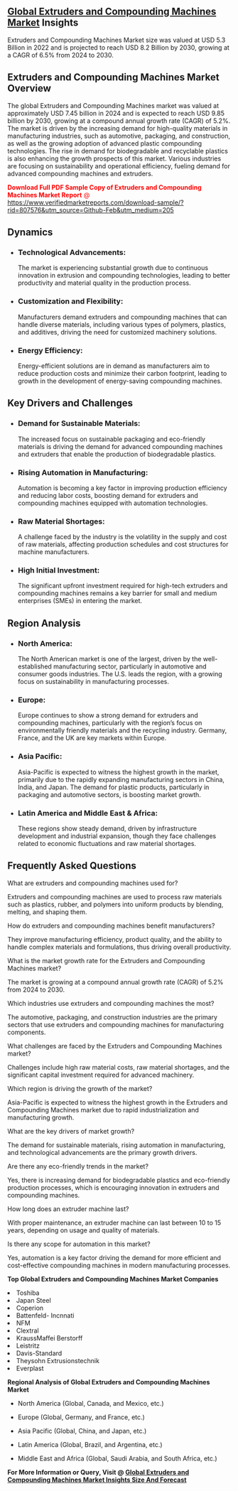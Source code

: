 <h2><a href="https://www.verifiedmarketreports.com/download-sample/?rid=807576&amp;utm_source=Github&amp;utm_medium=205" target="_blank">Global Extruders and Compounding Machines Market</a> Insights</h2><p>Extruders and Compounding Machines Market size was valued at USD 5.3 Billion in 2022 and is projected to reach USD 8.2 Billion by 2030, growing at a CAGR of 6.5% from 2024 to 2030.</p><p> <h2>Extruders and Compounding Machines Market Overview</h2> <p>The global Extruders and Compounding Machines market was valued at approximately USD 7.45 billion in 2024 and is expected to reach USD 9.85 billion by 2030, growing at a compound annual growth rate (CAGR) of 5.2%. The market is driven by the increasing demand for high-quality materials in manufacturing industries, such as automotive, packaging, and construction, as well as the growing adoption of advanced plastic compounding technologies. The rise in demand for biodegradable and recyclable plastics is also enhancing the growth prospects of this market. Various industries are focusing on sustainability and operational efficiency, fueling demand for advanced compounding machines and extruders. <p><span class=""><span style="color: #ff0000;"><strong>Download Full PDF Sample Copy of Extruders and Compounding Machines Market Report</strong> @ </span><a href="https://www.verifiedmarketreports.com/download-sample/?rid=807576&amp;utm_source=Github-Feb&amp;utm_medium=205" target="_blank">https://www.verifiedmarketreports.com/download-sample/?rid=807576&amp;utm_source=Github-Feb&amp;utm_medium=205</a></span></p> <h2>Dynamics</h2> <ul> <li><h3>Technological Advancements:</h3> The market is experiencing substantial growth due to continuous innovation in extrusion and compounding technologies, leading to better productivity and material quality in the production process.</li> <li><h3>Customization and Flexibility:</h3> Manufacturers demand extruders and compounding machines that can handle diverse materials, including various types of polymers, plastics, and additives, driving the need for customized machinery solutions.</li> <li><h3>Energy Efficiency:</h3> Energy-efficient solutions are in demand as manufacturers aim to reduce production costs and minimize their carbon footprint, leading to growth in the development of energy-saving compounding machines.</li> </ul> <h2>Key Drivers and Challenges</h2> <ul> <li><h3>Demand for Sustainable Materials:</h3> The increased focus on sustainable packaging and eco-friendly materials is driving the demand for advanced compounding machines and extruders that enable the production of biodegradable plastics.</li> <li><h3>Rising Automation in Manufacturing:</h3> Automation is becoming a key factor in improving production efficiency and reducing labor costs, boosting demand for extruders and compounding machines equipped with automation technologies.</li> <li><h3>Raw Material Shortages:</h3> A challenge faced by the industry is the volatility in the supply and cost of raw materials, affecting production schedules and cost structures for machine manufacturers.</li> <li><h3>High Initial Investment:</h3> The significant upfront investment required for high-tech extruders and compounding machines remains a key barrier for small and medium enterprises (SMEs) in entering the market.</li> </ul> <h2>Region Analysis</h2> <ul> <li><h3>North America:</h3> The North American market is one of the largest, driven by the well-established manufacturing sector, particularly in automotive and consumer goods industries. The U.S. leads the region, with a growing focus on sustainability in manufacturing processes.</li> <li><h3>Europe:</h3> Europe continues to show a strong demand for extruders and compounding machines, particularly with the region’s focus on environmentally friendly materials and the recycling industry. Germany, France, and the UK are key markets within Europe.</li> <li><h3>Asia Pacific:</h3> Asia-Pacific is expected to witness the highest growth in the market, primarily due to the rapidly expanding manufacturing sectors in China, India, and Japan. The demand for plastic products, particularly in packaging and automotive sectors, is boosting market growth.</li> <li><h3>Latin America and Middle East & Africa:</h3> These regions show steady demand, driven by infrastructure development and industrial expansion, though they face challenges related to economic fluctuations and raw material shortages.</li> </ul> <h2>Frequently Asked Questions</h2> <p>What are extruders and compounding machines used for?</p> <p>Extruders and compounding machines are used to process raw materials such as plastics, rubber, and polymers into uniform products by blending, melting, and shaping them.</p> <p>How do extruders and compounding machines benefit manufacturers?</p> <p>They improve manufacturing efficiency, product quality, and the ability to handle complex materials and formulations, thus driving overall productivity.</p> <p>What is the market growth rate for the Extruders and Compounding Machines market?</p> <p>The market is growing at a compound annual growth rate (CAGR) of 5.2% from 2024 to 2030.</p> <p>Which industries use extruders and compounding machines the most?</p> <p>The automotive, packaging, and construction industries are the primary sectors that use extruders and compounding machines for manufacturing components.</p> <p>What challenges are faced by the Extruders and Compounding Machines market?</p> <p>Challenges include high raw material costs, raw material shortages, and the significant capital investment required for advanced machinery.</p> <p>Which region is driving the growth of the market?</p> <p>Asia-Pacific is expected to witness the highest growth in the Extruders and Compounding Machines market due to rapid industrialization and manufacturing growth.</p> <p>What are the key drivers of market growth?</p> <p>The demand for sustainable materials, rising automation in manufacturing, and technological advancements are the primary growth drivers.</p> <p>Are there any eco-friendly trends in the market?</p> <p>Yes, there is increasing demand for biodegradable plastics and eco-friendly production processes, which is encouraging innovation in extruders and compounding machines.</p> <p>How long does an extruder machine last?</p> <p>With proper maintenance, an extruder machine can last between 10 to 15 years, depending on usage and quality of materials.</p> <p>Is there any scope for automation in this market?</p> <p>Yes, automation is a key factor driving the demand for more efficient and cost-effective compounding machines in modern manufacturing processes.</p> </p><p><strong>Top Global Extruders and Compounding Machines Market Companies</strong></p><div data-test-id=""><p><li>Toshiba</li><li> Japan Steel</li><li> Coperion</li><li> Battenfeld- Incnnati</li><li> NFM</li><li> Clextral</li><li> KraussMaffei Berstorff</li><li> Leistritz</li><li> Davis-Standard</li><li> Theysohn Extrusionstechnik</li><li> Everplast</li></p><div><strong>Regional Analysis of&nbsp;Global Extruders and Compounding Machines Market</strong></div><ul><li dir="ltr"><p dir="ltr">North America&nbsp;(Global, Canada, and Mexico, etc.)</p></li><li dir="ltr"><p dir="ltr">Europe (Global, Germany, and France, etc.)</p></li><li dir="ltr"><p dir="ltr">Asia Pacific&nbsp;(Global, China, and Japan, etc.)</p></li><li dir="ltr"><p dir="ltr">Latin America&nbsp;(Global, Brazil, and Argentina, etc.)</p></li><li dir="ltr">Middle East and Africa&nbsp;(Global, Saudi Arabia, and South Africa, etc.)</li></ul><p><strong>For More Information or Query, Visit @&nbsp;</strong><strong><a href="https://www.verifiedmarketreports.com/product/extruders-and-compounding-machines-market/?utm_source=Github&amp;utm_medium=205" target="_blank">Global Extruders and Compounding Machines Market Insights Size And Forecast</a></strong></p></div>
